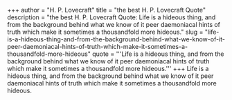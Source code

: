 +++
author = "H. P. Lovecraft"
title = "the best H. P. Lovecraft Quote"
description = "the best H. P. Lovecraft Quote: Life is a hideous thing, and from the background behind what we know of it peer daemoniacal hints of truth which make it sometimes a thousandfold more hideous."
slug = "life-is-a-hideous-thing-and-from-the-background-behind-what-we-know-of-it-peer-daemoniacal-hints-of-truth-which-make-it-sometimes-a-thousandfold-more-hideous"
quote = '''Life is a hideous thing, and from the background behind what we know of it peer daemoniacal hints of truth which make it sometimes a thousandfold more hideous.'''
+++
Life is a hideous thing, and from the background behind what we know of it peer daemoniacal hints of truth which make it sometimes a thousandfold more hideous.
